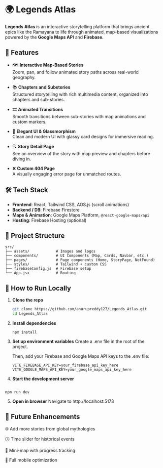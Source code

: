 # 🌍 Legends Atlas

**Legends Atlas** is an interactive storytelling platform that brings ancient epics like the Ramayana to life through animated, map-based visualizations powered by the **Google Maps API** and **Firebase**.

## 🚀 Features

- 🗺️ **Interactive Map-Based Stories**  
  Zoom, pan, and follow animated story paths across real-world geography.

- 📚 **Chapters and Substories**  
  Structured storytelling with rich multimedia content, organized into chapters and sub-stories.

- 🎞️ **Animated Transitions**  
  Smooth transitions between sub-stories with map animations and custom markers.

- 🎨 **Elegant UI & Glassmorphism**  
  Clean and modern UI with glassy card designs for immersive reading.

- 🔍 **Story Detail Page**  
  See an overview of the story with map preview and chapters before diving in.

- ❌ **Custom 404 Page**  
  A visually engaging error page for unmatched routes.

## 🛠️ Tech Stack

- **Frontend**: React, Tailwind CSS, AOS.js (scroll animations)
- **Backend / DB**: Firebase Firestore
- **Maps & Animation**: Google Maps Platform, `@react-google-maps/api`
- **Hosting**: Firebase Hosting (optional)

## 📁 Project Structure

```plaintext
src/
├── assets/            # Images and logos
├── components/        # UI Components (Map, Cards, Navbar, etc.)
├── pages/             # Page components (Home, StoryPage, NotFound)
├── styles/            # Tailwind + custom CSS
├── firebaseConfig.js  # Firebase setup
└── App.jsx            # Routing
```

## 🧪 How to Run Locally

1. **Clone the repo**

   ```bash
   git clone https://github.com/anurupreddy127/Legends_Atlas.git
   cd Legends_Atlas

   ```

2. **Install dependencies**

   ```
   npm install
   ```

3. **Set up environment variables**
   Create a .env file in the root of the project.

   Then, add your Firebase and Google Maps API keys to the .env file:

   ```
   VITE_FIREBASE_API_KEY=your_firebase_api_key_here
   VITE_GOOGLE_MAPS_API_KEY=your_google_maps_api_key_here
   ```

4. **Start the development server**

```

npm run dev

```

5. **Open in browser**
   Navigate to http://localhost:5173

## 📌 Future Enhancements

🌐 Add more stories from global mythologies

🕓 Time slider for historical events

🧭 Mini-map with progress tracking

📱 Full mobile optimization

```

```
